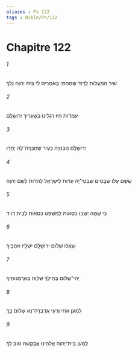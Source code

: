 ```yaml
---
aliases : Ps 122
tags : Bible/Ps/122
---
```


# Chapitre 122

###### 1
שִׁיר הַמַּעֲלֹות לְדָוִד שָׂמַחְתִּי בְּאֹמְרִים לִי בֵּית יְהוָה נֵלֵךְ׃
###### 2
עֹמְדֹות הָיוּ רַגְלֵינוּ בִּשְׁעָרַיִךְ יְרוּשָׁלִָם׃
###### 3
יְרוּשָׁלִַם הַבְּנוּיָה כְּעִיר שֶׁחֻבְּרָה־לָּהּ יַחְדָּו׃
###### 4
שֶׁשָּׁם עָלוּ שְׁבָטִים שִׁבְטֵי־יָהּ עֵדוּת לְיִשְׂרָאֵל לְהֹדֹות לְשֵׁם יְהוָה׃
###### 5
כִּי שָׁמָּה יָשְׁבוּ כִסְאֹות לְמִשְׁפָּט כִּסְאֹות לְבֵית דָּוִיד׃
###### 6
שַׁאֲלוּ שְׁלֹום יְרוּשָׁלִָם יִשְׁלָיוּ אֹהֲבָיִךְ׃
###### 7
יְהִי־שָׁלֹום בְּחֵילֵךְ שַׁלְוָה בְּאַרְמְנֹותָיִךְ׃
###### 8
לְמַעַן אַחַי וְרֵעָי אֲדַבְּרָה־נָּא שָׁלֹום בָּךְ׃
###### 9
לְמַעַן בֵּית־יְהוָה אֱלֹהֵינוּ אֲבַקְשָׁה טֹוב לָךְ׃
